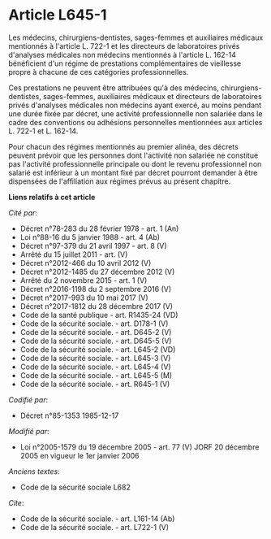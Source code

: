 # Article L645-1

Les médecins, chirurgiens-dentistes, sages-femmes et auxiliaires médicaux mentionnés à l'article L. 722-1 et les directeurs
de laboratoires privés d'analyses médicales non médecins mentionnés à l'article L. 162-14 bénéficient d'un régime de
prestations complémentaires de vieillesse propre à chacune de ces catégories professionnelles. 

Ces prestations ne peuvent être attribuées qu'à des médecins, chirurgiens-dentistes, sages-femmes, auxiliaires médicaux et
directeurs de laboratoires privés d'analyses médicales non médecins ayant exercé, au moins pendant une durée fixée par
décret, une activité professionnelle non salariée dans le cadre des conventions ou adhésions personnelles mentionnées aux
articles L. 722-1 et L. 162-14. 

Pour chacun des régimes mentionnés au premier alinéa, des décrets peuvent prévoir que les personnes dont l'activité non
salariée ne constitue pas l'activité professionnelle principale ou dont le revenu professionnel non salarié est inférieur à
un montant fixé par décret pourront demander à être dispensées de l'affiliation aux régimes prévus au présent chapitre.

**Liens relatifs à cet article**

_Cité par_:

  - Décret n°78-283 du 28 février 1978 - art. 1 (An)
  - Loi n°88-16 du 5 janvier 1988 - art. 4 (Ab)
  - Décret n°97-379 du 21 avril 1997 - art. 8 (V)
  - Arrêté du 15 juillet 2011 - art. (V)
  - Décret n°2012-466 du 10 avril 2012 (V)
  - Décret n°2012-1485 du 27 décembre 2012 (V)
  - Arrêté du 2 novembre 2015 - art. 1 (V)
  - Décret n°2016-1198 du 2 septembre 2016 (V)
  - Décret n°2017-993 du 10 mai 2017 (V)
  - Décret n°2017-1812 du 28 décembre 2017 (V)
  - Code de la santé publique - art. R1435-24 (VD)
  - Code de la sécurité sociale. - art. D178-1 (V)
  - Code de la sécurité sociale. - art. D645-2 (V)
  - Code de la sécurité sociale. - art. D645-5 (V)
  - Code de la sécurité sociale. - art. L645-2 (VD)
  - Code de la sécurité sociale. - art. L645-3 (V)
  - Code de la sécurité sociale. - art. L645-4 (V)
  - Code de la sécurité sociale. - art. L645-5 (M)
  - Code de la sécurité sociale. - art. R645-1 (V)

_Codifié par_:

  - Décret n°85-1353 1985-12-17

_Modifié par_:

  - Loi n°2005-1579 du 19 décembre 2005 - art. 77 (V) JORF 20 décembre 2005 en vigueur le 1er janvier 2006

_Anciens textes_:

  - Code de la sécurité sociale L682

_Cite_:

  - Code de la sécurité sociale. - art. L161-14 (Ab)
  - Code de la sécurité sociale. - art. L722-1 (V)
